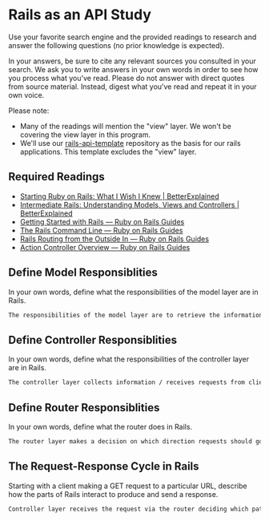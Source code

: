 # Rails as an API Study

Use your favorite search engine and the provided readings to research and answer
the following questions (no prior knowledge is expected).

In your answers, be sure to cite any relevant sources you consulted in your
search. We ask you to write answers in your own words in order to see how you
process what you've read. Please do not answer with direct quotes from source
material. Instead, digest what you've read and repeat it in your own voice.

Please note:

-   Many of the readings will mention the "view" layer. We won't be covering the
    view layer in this program.
-   We'll use our [rails-api-template](https://github.com/ga-wdi-boston/rails-api-template)
    repository as the basis for our rails applications.
    This template excludes the "view" layer.

## Required Readings

-   [Starting Ruby on Rails: What I Wish I Knew | BetterExplained](http://betterexplained.com/articles/starting-ruby-on-rails-what-i-wish-i-knew/)
-   [Intermediate Rails: Understanding Models, Views and Controllers | BetterExplained](http://betterexplained.com/articles/intermediate-rails-understanding-models-views-and-controllers/)
-   [Getting Started with Rails — Ruby on Rails Guides](http://guides.rubyonrails.org/getting_started.html)
-   [The Rails Command Line — Ruby on Rails Guides](http://guides.rubyonrails.org/command_line.html)
-   [Rails Routing from the Outside In — Ruby on Rails Guides](http://guides.rubyonrails.org/routing.html)
-   [Action Controller Overview — Ruby on Rails Guides](http://guides.rubyonrails.org/action_controller_overview.html)

## Define Model Responsiblities

In your own words, define what the responsibilities of the model layer are in
Rails.

```md
The responsibilities of the model layer are to retrieve the information based on the client-side request. They communicate with the database and do much of the brunt work to actually perform the action requested by the client-side / user.
```

## Define Controller Responsiblities

In your own words, define what the responsibilities of the controller layer are
in Rails.

```md
The controller layer collects information / receives requests from client side via the server. The controller serves as the architect behind the scenes but does not do the bulk of the work in fulfilling client-side requests.
```

## Define Router Responsiblities

In your own words, define what the router does in Rails.

```md
The router layer makes a decision on which direction requests should go on its way to a controller.
```

## The Request-Response Cycle in Rails

Starting with a client making a GET request to a particular URL, describe how
the parts of Rails interact to produce and send a response.

```md
Controller layer receives the request via the router deciding which path to take and which controller to go to. Controller parses the information and then it goes to the model layer, which are Ruby classes, where the data is validated and logic is performed. Then back to the controller, to the view layer, which makes the data human-ready / readable on the screen, goes back to through the controller to the server which combines the prepared data from the view layer with the raw data and makes the proper http respnse to the user.
```
